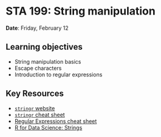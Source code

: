 # STA 199: String manipulation

**Date**: Friday, February 12<br>

## Learning objectives

- String manipulation basics
- Escape characters
- Introduction to regular expressions

## Key Resources

- [`stringr` website](https://stringr.tidyverse.org/)
- [`stringr` cheat sheet](https://raw.githubusercontent.com/rstudio/cheatsheets/master/strings.pdf)
- [Regular Expressions cheat sheet](https://rstudio.com/wp-content/uploads/2016/09/RegExCheatsheet.pdf)
- [R for Data Science: Strings](https://r4ds.had.co.nz/strings.html#matching-patterns-with-regular-expressions)